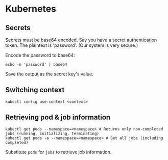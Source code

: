 # Kubernetes

## Secrets

Secrets must be base64 encoded. Say you have a secret authentication token. The plaintext is 'password'. (Our system is very secure.)

Encode the password to base64:

`echo -n 'password' | base64`

Save the output as the secret key's value.

## Switching context

```
kubectl config use-context <context>
```

## Retrieving pod & job information

```
kubectl get pods --namespace=<namespace> # Returns only non-completed jobs (running, initializing, terminating)
kubectl get pods -a --namespace=<namespace> # Get all jobs (including completed)
```

Substitute `pods` for `jobs` to retrieve job information.
